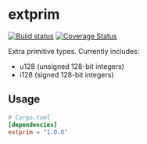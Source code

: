 extprim
=======

[![Build status](https://travis-ci.org/kennytm/extprim.svg?branch=master)](https://travis-ci.org/kennytm/extprim)
[![Coverage Status](https://coveralls.io/repos/github/kennytm/extprim/badge.svg?branch=master)](https://coveralls.io/github/kennytm/extprim?branch=master)

Extra primitive types. Currently includes:

* u128 (unsigned 128-bit integers)
* i128 (signed 128-bit integers)

Usage
-----

```toml
# Cargo.toml
[dependencies]
extprim = "1.0.0"
```

